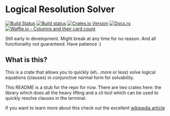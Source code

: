 # Logical Resolution Solver

[![Build Status](https://travis-ci.org/spacekookie/lrs.svg?branch=master)](https://travis-ci.org/spacekookie/lrs) [![Build status](https://ci.appveyor.com/api/projects/status/k7cvf2pvxbr0vhgi/branch/master?svg=true)](https://ci.appveyor.com/project/spacekookie/lrs/branch/master) [![Crates.io Version](https://img.shields.io/crates/v/lrs.svg)](https://crates.io/crates/lrs) [![Docs.rs](https://docs.rs/lrs/badge.svg)](https://docs.rs/lrs/) [![Waffle.io - Columns and their card count](https://badge.waffle.io/spacekookie/lrs.svg?columns=Inbox,In%20Progress,Done)](http://waffle.io/spacekookie/lrs)


Still early in development. Might break at any time for no reason. And all functionality not guaranteed. Have patience :)

## What is this?

This is a crate that allows you to quickly (eh...more or less) solve logical equations (clauses) in conjunctive normal form for solvability.

This README is a stub for the repo for now. There are two crates here: the library which does all the heavy lifting and a cli tool which can be used to quickly resolve clauses in the terminal.

If you want to learn more about this check out the excellent [wikipedia article](https://en.wikipedia.org/wiki/Resolution_(logic))
